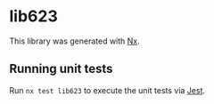 # lib623

This library was generated with [Nx](https://nx.dev).

## Running unit tests

Run `nx test lib623` to execute the unit tests via [Jest](https://jestjs.io).
